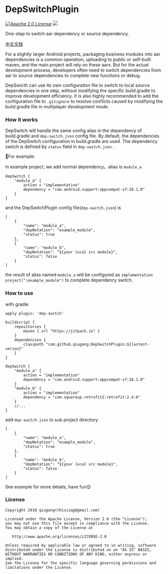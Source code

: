 # DepSwitchPlugin
[![Apache 2.0 License](https://img.shields.io/badge/license-Apache%202.0-blue.svg?style=flat)](http://www.apache.org/licenses/LICENSE-2.0.html) [![](https://jitpack.io/v/qiugang/DepSwitchPlugin.svg)](https://jitpack.io/#qiugang/DepSwitchPlugin)

One-step to switch aar dependency or source dependency.

[中文文档](https://github.com/qiugang/DepSwitchPlugin/blob/master/README-zh.md)

For a slightly larger Android projects, packaging business modules into aar dependencies is a common operation, uploading to public or self-built maven, and the main project will rely on these aars. But for the actual development process, developers often need to switch dependencies from aar to source dependencies to complete new functions or debug.

DepSwicth can use its own configuration file to switch to local source dependencies in one step, without modifying the specific build.gradle to improve development efficiency. It is also highly recommended to add the configuration file to ```.gitignore``` to resolve conflicts caused by modifying the build.gradle file in multiplayer development mode.

### How it works

DepSwitch will handle the same config alias in the dependency of build.gradle and ```dep-switch.json``` config file.
By default, the dependencies of the DepSwitch configuration in build.gradle are used. The dependency switch is defined by ```status``` field in ```dep-switch.json``` .

For example:

in example project, we add normal dependency，alias is ```module_a```
```
depSwitch {
    "module_a" {
        action = "implementation"
        dependency = "com.android.support:appcompat-v7:26.1.0"
    }
}
```
and the DepSwitchPlugin config file(```dep-switch.json```) is

```
[
    {
        "name": "module_a",
        "depNotation": "example_module",
        "status": true
    },
    {
        "name": "module_b",
        "depNotation": "${your local src module}",
        "status": false
    }
]

```

the result of alias named ```module_a``` will be configured as ```implementation project(":example_module")```
to complete dependency switch.

### How to use

with gradle
```
apply plugin: 'dep-switch'

buildscript {
    repositories {
        maven { url "https://jitpack.io" }
    }
    dependencies {
        classpath "com.github.qiugang:DepSwitchPlugin:${lastest-verion}"
    }
}

depSwitch {
    "module_a" {
        action = "implementation"
        dependency = "com.android.support:appcompat-v7:26.1.0"
    }
    "module_b" {
        action = "implementation"
        dependency = "com.squareup.retrofit2:retrofit:2.4.0"
    }
    //...
}
```
add ```dep-switch.json``` to sub project directory

```
[
    {
        "name": "module_a",
        "depNotation": "example_module",
        "status": true
    },
    {
        "name": "module_b",
        "depNotation": "${your local src module}",
        "status": false
    }
]
```

See example for more details, have fun😊


### License

    Copyright 2018 qiugang(thisisqg@gmail.com)

    Licensed under the Apache License, Version 2.0 (the "License");
    you may not use this file except in compliance with the License.
    You may obtain a copy of the License at

       http://www.apache.org/licenses/LICENSE-2.0

    Unless required by applicable law or agreed to in writing, software
    distributed under the License is distributed on an "AS IS" BASIS,
    WITHOUT WARRANTIES OR CONDITIONS OF ANY KIND, either express or implied.
    See the License for the specific language governing permissions and
    limitations under the License.
